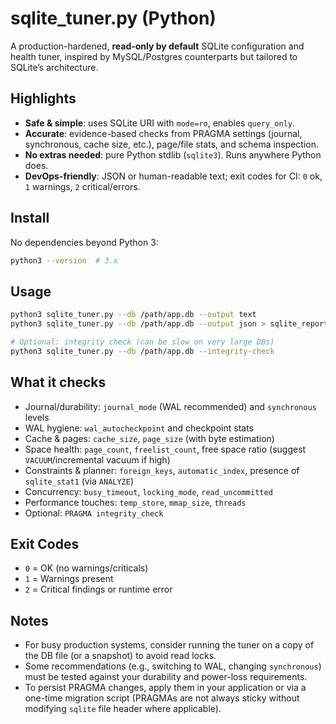 
# sqlite_tuner.py (Python)

A production-hardened, **read-only by default** SQLite configuration and health tuner, inspired by MySQL/Postgres counterparts but tailored to SQLite’s architecture.

## Highlights
- **Safe & simple**: uses SQLite URI with `mode=ro`, enables `query_only`.
- **Accurate**: evidence-based checks from PRAGMA settings (journal, synchronous, cache size, etc.), page/file stats, and schema inspection.
- **No extras needed**: pure Python stdlib (`sqlite3`). Runs anywhere Python does.
- **DevOps-friendly**: JSON or human-readable text; exit codes for CI: `0` ok, `1` warnings, `2` critical/errors.

## Install
No dependencies beyond Python 3:
```bash
python3 --version  # 3.x
```

## Usage
```bash
python3 sqlite_tuner.py --db /path/app.db --output text
python3 sqlite_tuner.py --db /path/app.db --output json > sqlite_report.json

# Optional: integrity check (can be slow on very large DBs)
python3 sqlite_tuner.py --db /path/app.db --integrity-check
```

## What it checks
- Journal/durability: `journal_mode` (WAL recommended) and `synchronous` levels
- WAL hygiene: `wal_autocheckpoint` and checkpoint stats
- Cache & pages: `cache_size`, `page_size` (with byte estimation)
- Space health: `page_count`, `freelist_count`, free space ratio (suggest `VACUUM`/incremental vacuum if high)
- Constraints & planner: `foreign_keys`, `automatic_index`, presence of `sqlite_stat1` (via `ANALYZE`)
- Concurrency: `busy_timeout`, `locking_mode`, `read_uncommitted`
- Performance touches: `temp_store`, `mmap_size`, `threads`
- Optional: `PRAGMA integrity_check`

## Exit Codes
- `0` = OK (no warnings/criticals)
- `1` = Warnings present
- `2` = Critical findings or runtime error

## Notes
- For busy production systems, consider running the tuner on a copy of the DB file (or a snapshot) to avoid read locks.
- Some recommendations (e.g., switching to WAL, changing `synchronous`) must be tested against your durability and power-loss requirements.
- To persist PRAGMA changes, apply them in your application or via a one-time migration script (PRAGMAs are not always sticky without modifying `sqlite` file header where applicable).
```

